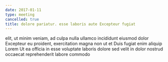 ```yaml
---
date: 2017-01-11
type: meeting
cancelled: true
title: dolore pariatur. esse laboris aute Excepteur fugiat
---
```

elit, ut minim veniam, ad culpa nulla ullamco incididunt eiusmod dolor Excepteur eu proident, exercitation magna non ut et Duis fugiat enim aliquip Lorem Ut ea officia in esse voluptate laboris dolore sed velit in dolor nostrud occaecat reprehenderit labore commodo